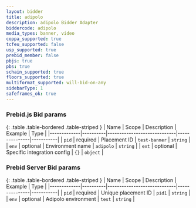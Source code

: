 ```yaml
---
layout: bidder
title: adipolo
description: adipolo Bidder Adapter
biddercode: adipolo
media_types: banner, video
coppa_supported: true
tcfeu_supported: false
usp_supported: true
prebid_member: false
pbjs: true
pbs: true
schain_supported: true
floors_supported: true
multiformat_supported: will-bid-on-any
sidebarType: 1
safeframes_ok: true
---
```


### Prebid.js Bid params

{: .table .table-bordered .table-striped }
| Name        | Scope    | Description                 | Example       | Type      |
|-------------|----------|-----------------------------|---------------|-----------|
| `pid`       | required | Placement ID                | `test-banner` | `string`  |
| `env`       | optional | Environment name            | `adipolo`     | `string`  |
| `ext`       | optional | Specific integration config | `{}`          | `object`  |

### Prebid Server Bid params

{: .table .table-bordered .table-striped }
| Name        | Scope    | Description                 | Example       | Type      |
|-------------|----------|-----------------------------|---------------|-----------|
| `pid`       | required | Unique placement ID         | `pid1`        | `string`  |
| `env`       | optional | Adipolo environment         | `test`        | `string`  |
